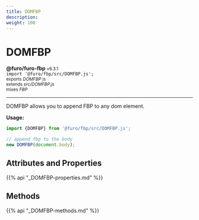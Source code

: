 ```yaml
---
title: DOMFBP
description: 
weight: 100
---
```


# DOMFBP

**@furo/furo-fbp** <small>v6.3.1</small>
<br>`import '@furo/fbp/src/DOMFBP.js';`<small>
<br>exports *DOMFBP* js
<br>extends *src/DOMFBP.js*
<br> mixes *FBP*</small>


****

DOMFBP allows you to append FBP to any dom element.

**Usage:**

```js
import {DOMFBP} from '@furo/fbp/src/DOMFBP.js';

// append fbp to the body
new DOMFBP(document.body);
```

## Attributes and Properties
{{% api "_DOMFBP-properties.md" %}}






















## Methods
{{% api "_DOMFBP-methods.md" %}}


















